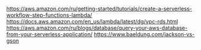 https://aws.amazon.com/ru/getting-started/tutorials/create-a-serverless-workflow-step-functions-lambda/
https://docs.aws.amazon.com/en_us/lambda/latest/dg/vpc-rds.html
https://aws.amazon.com/ru/blogs/database/query-your-aws-database-from-your-serverless-application/
https://www.baeldung.com/jackson-vs-gson
